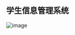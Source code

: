 ## 学生信息管理系统


![image](https://user-images.githubusercontent.com/26055479/129397225-567f66f0-c2e3-42d0-bd52-c8457ca39197.png)



